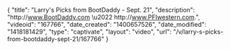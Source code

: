 {
    "title": "Larry's Picks from BootDaddy - Sept. 21",
    "description": "http:\/\/www.BootDaddy.com \u2022 http:\/\/www.PFIwestern.com.",
    "videoid": "167766",
    "date_created": "1400657526",
    "date_modified": "1418181429",
    "type": "captivate",
    "layout": "video",
    "url": "\/v\/larry-s-picks-from-bootdaddy-sept-21\/167766"
}